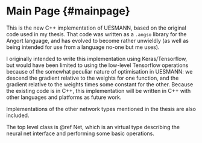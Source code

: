 Main Page   {#mainpage}
=========

This is the new C++ implementation of UESMANN, based on the original
code used in my thesis. That code was written as a ```.angso```
library for the Angort language, and has evolved to become
rather unwieldly (as well as being intended for use from a language
no-one but me uses).

I originally intended to write this implementation using Keras/Tensorflow,
but would have been limited to using the low-level Tensorflow operations
because of the somewhat peculiar nature of optimisation in UESMANN:
we descend the gradient relative to the weights for one function,
and the gradient relative to the weights times some constant for the other.
Because the existing code is in C++, this implementation will be written
in C++ with other languages and platforms as future work.

Implementations of the other network types mentioned in the thesis
are also included.

The top level class is @ref Net, which is an virtual type describing the neural net interface
and performing some basic operations. 

